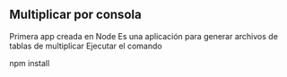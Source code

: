 ## Multiplicar por consola
Primera app creada en Node
Es una aplicación para generar archivos de tablas de multiplicar
Ejecutar el comando

npm install